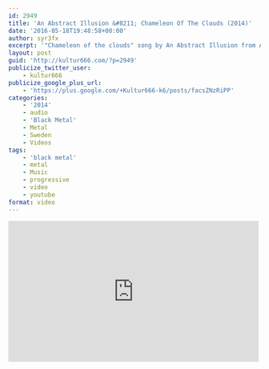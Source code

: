 ```yaml
---
id: 2949
title: 'An Abstract Illusion &#8211; Chameleon Of The Clouds (2014)'
date: '2016-05-18T19:48:58+00:00'
author: syr3fx
excerpt: '"Chameleon of the clouds" song by An Abstract Illusion from Atonement Is Nigh album (2014).'
layout: post
guid: 'http://kultur666.com/?p=2949'
publicize_twitter_user:
    - kultur666
publicize_google_plus_url:
    - 'https://plus.google.com/+Kultur666-k6/posts/facsZNzRiPP'
categories:
    - '2014'
    - audio
    - 'Black Metal'
    - Metal
    - Sweden
    - Videos
tags:
    - 'black metal'
    - metal
    - Music
    - progressive
    - video
    - youtube
format: video
---
```


<iframe allow="accelerometer; autoplay; clipboard-write; encrypted-media; gyroscope; picture-in-picture; web-share" allowfullscreen="" frameborder="0" height="281" loading="lazy" src="https://www.youtube.com/embed/HZgxMtrvE6Y?feature=oembed" title="AN ABSTRACT ILLUSION - Chameleon of the Clouds" width="500"></iframe>